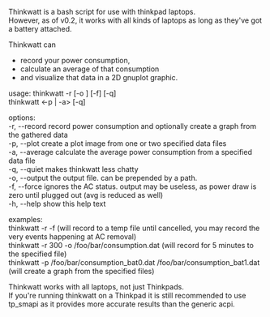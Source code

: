 Thinkwatt is a bash script for use with thinkpad laptops.  
However, as of v0.2, it works with all kinds of laptops as long as they've got a battery attached.  
  
Thinkwatt can  
 * record your power consumption,  
 * calculate an average of that consumption  
 * and visualize that data in a 2D gnuplot graphic.  
   
usage:  thinkwatt -r <seconds> [-o <file>] [-f] [-q]  
        thinkwatt <-p | -a>  <file> [-q]  
  
options:    
    -r, --record    record power consumption and optionally create a graph from the gathered data  
    -p, --plot      create a plot image from one or two specified data files  
    -a, --average   calculate the average power consumption from a specified data file  
    -q, --quiet     makes thinkwatt less chatty  
    -o, --output    the output file. can be prepended by a path.  
    -f, --force     ignores the AC status. output may be useless, as power draw is zero until plugged out (avg is reduced as well)  
    -h, --help      show this help text  
    
examples:  
    thinkwatt -r -f (will record to a temp file until cancelled, you may record the very events happening at AC removal)  
    thinkwatt -r 300 -o /foo/bar/consumption.dat (will record for 5 minutes to the specified file)  
    thinkwatt -p /foo/bar/consumption_bat0.dat /foo/bar/consumption_bat1.dat (will create a graph from the specified files)  

Thinkwatt works with all laptops, not just Thinkpads.  
If you're running thinkwatt on a Thinkpad it is still recommended to use tp_smapi as it provides more accurate results than the generic acpi.  
